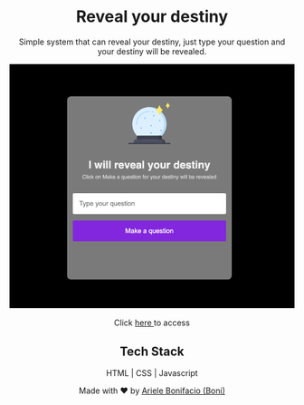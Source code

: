 <div align="center">
  <h1>Reveal your destiny</h1>

Simple system that can reveal your destiny, just type your question and your destiny will be revealed.
  
  <img src="./RevealDestiny.png" width="680px" >

Click <a href="https://bonieasy.github.io/RevealDestiny/" target="_blank"> here </a> to access

## Tech Stack

HTML | CSS | Javascript

Made with :heart: by <a href="https://www.linkedin.com/in/ariele-bonifacio/" target="_blank">Ariele Bonifacio (Boni) </a>

</div>
